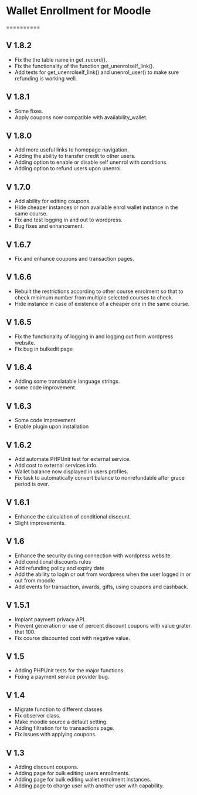 # Wallet Enrollment for Moodle #
==========
## V 1.8.2 ##
- Fix the the table name in get_record().
- Fix the functionality of the function get_unenrolself_link().
- Add tests for get_unenrolself_link() and unenrol_user() to make sure refunding is working well.

## V 1.8.1 ##
- Some fixes.
- Apply  coupons now compatible with availability_wallet.

## V 1.8.0 ##
- Add more useful links to homepage navigation.
- Adding the ability to transfer credit to other users.
- Adding option to enable or disable self unenrol with conditions.
- Adding option to refund users upon unenrol.

## V 1.7.0 ##
- Add ability for editing coupons.
- Hide cheaper instances or non available enrol wallet instance in the same course.
- Fix and test logging in and out to wordpress.
- Bug fixes and enhancement.

## V 1.6.7 ##
- Fix and enhance coupons and transaction pages.

## V 1.6.6 ##
- Rebuilt the restrictions according to other course enrolment so that to check minimum number from multiple selected courses to check.
- Hide instance in case of existence of a cheaper one in the same course.

## V 1.6.5 ##
- Fix the functionality of logging in and logging out from wordpress website.
- Fix bug in bulkedit page

## V 1.6.4 ##
- Adding some translatable language strings.
- some code improvement.

## V 1.6.3 ##
- Some code improvement
- Enable plugin upon installation

## V 1.6.2 ##
- Add automate PHPUnit test for external service.
- Add cost to external services info.
- Wallet balance now displayed in users profiles.
- Fix task to automatically convert balance to nonrefundable after grace period is over.

## V 1.6.1 ##
- Enhance the calculation of conditional discount.
- Slight improvements.

## V 1.6 ##
- Enhance the security during connection with wordpress website.
- Add conditional discounts rules
- Add refunding policy and expiry date
- Add the ability to login or out from wordpress when the user logged in or out from moodle
- Add events for transaction, awards, gifts, using coupons and cashback.

## V 1.5.1 ##
- Implant payment privacy API.
- Prevent generation or use of percent discount coupons with value grater that 100.
- Fix course discounted cost with negative value.

## V 1.5 ##
- Adding PHPUnit tests for the major functions.
- Fixing a payment service provider bug.

## V 1.4 ##
- Migrate function to different classes.
- Fix observer class.
- Make moodle source a default setting.
- Adding filtration for to transactions page.
- Fix issues with applying coupons.

## V 1.3 ##
- Adding discount coupons.
- Adding page for bulk editing users enrollments.
- Adding page for bulk editing wallet enrolment instances.
- Adding page to charge user with another user with capability.
